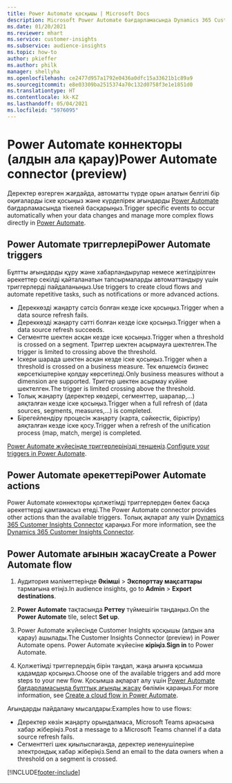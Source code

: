 ```yaml
---
title: Power Automate қосқышы | Microsoft Docs
description: Microsoft Power Automate бағдарламасында Dynamics 365 Customer Insights бағдарламасынан ағындар жасау.
ms.date: 01/20/2021
ms.reviewer: mhart
ms.service: customer-insights
ms.subservice: audience-insights
ms.topic: how-to
author: pkieffer
ms.author: philk
manager: shellyha
ms.openlocfilehash: ce2477d957a1792e0436a0dfc15a33621b1c89a9
ms.sourcegitcommit: e8e03309ba2515374a70c132d0758f3e1e1851d0
ms.translationtype: HT
ms.contentlocale: kk-KZ
ms.lasthandoff: 05/04/2021
ms.locfileid: "5976095"
---
```

# <a name="power-automate-connector-preview"></a><span data-ttu-id="e465c-103">Power Automate коннекторы (алдын ала қарау)</span><span class="sxs-lookup"><span data-stu-id="e465c-103">Power Automate connector (preview)</span></span>

<span data-ttu-id="e465c-104">Деректер өзгерген жағдайда, автоматты түрде орын алатын белгілі бір оқиғаларды іске қосыңыз және күрделірек ағындарды [Power Automate](https://flow.microsoft.com/) бағдарламасында тікелей басқарыңыз.</span><span class="sxs-lookup"><span data-stu-id="e465c-104">Trigger specific events to occur automatically when your data changes and manage more complex flows directly in [Power Automate](https://flow.microsoft.com/).</span></span>

## <a name="power-automate-triggers"></a><span data-ttu-id="e465c-105">Power Automate триггерлері</span><span class="sxs-lookup"><span data-stu-id="e465c-105">Power Automate triggers</span></span>

<span data-ttu-id="e465c-106">Бұлтты ағындарды құру және хабарландырулар немесе жетілдірілген әрекеттер секілді қайталанатын тапсырмаларды автоматтандыру үшін триггерлерді пайдаланыңыз.</span><span class="sxs-lookup"><span data-stu-id="e465c-106">Use triggers to create cloud flows and automate repetitive tasks, such as notifications or more advanced actions.</span></span> 

- <span data-ttu-id="e465c-107">Дереккөзді жаңарту сәтсіз болған кезде іске қосыңыз.</span><span class="sxs-lookup"><span data-stu-id="e465c-107">Trigger when a data source refresh fails.</span></span> 
- <span data-ttu-id="e465c-108">Дереккөзді жаңарту сәтті болған кезде іске қосыңыз.</span><span class="sxs-lookup"><span data-stu-id="e465c-108">Trigger when a data source refresh succeeds.</span></span>
- <span data-ttu-id="e465c-109">Сегментте шектен асқан кезде іске қосыңыз.</span><span class="sxs-lookup"><span data-stu-id="e465c-109">Trigger when a threshold is crossed on a segment.</span></span> <span data-ttu-id="e465c-110">Триггер шектен асырмауға шектелген.</span><span class="sxs-lookup"><span data-stu-id="e465c-110">The trigger is limited to crossing above the threshold.</span></span>
- <span data-ttu-id="e465c-111">Іскери шарада шектен асқан кезде іске қосыңыз.</span><span class="sxs-lookup"><span data-stu-id="e465c-111">Trigger when a threshold is crossed on a business measure.</span></span> <span data-ttu-id="e465c-112">Тек өлшемсіз бизнес көрсеткіштеріне қолдау көрсетіледі.</span><span class="sxs-lookup"><span data-stu-id="e465c-112">Only business measures without a dimension are supported.</span></span> <span data-ttu-id="e465c-113">Триггер шектен асырмау күйіне шектелген.</span><span class="sxs-lookup"><span data-stu-id="e465c-113">The trigger is limited crossing above the threshold.</span></span>
- <span data-ttu-id="e465c-114">Толық жаңарту (деректер көздері, сегменттер, шаралар,...) аяқталған кезде іске қосыңыз.</span><span class="sxs-lookup"><span data-stu-id="e465c-114">Trigger when a full refresh of (data sources, segments, measures,...) is completed.</span></span>
- <span data-ttu-id="e465c-115">Бірегейлендіру процесін жаңарту (карта, сәйкестік, біріктіру) аяқталған кезде іске қосу.</span><span class="sxs-lookup"><span data-stu-id="e465c-115">Trigger when a refresh of the unification process (map, match, merge) is completed.</span></span>

<span data-ttu-id="e465c-116">[Power Automate жүйесінде триггерлеріңізді теңшеңіз](https://flow.microsoft.com/connectors/shared_customerinsights/dynamics-365-customer-insights-connector/).</span><span class="sxs-lookup"><span data-stu-id="e465c-116">[Configure your triggers in Power Automate](https://flow.microsoft.com/connectors/shared_customerinsights/dynamics-365-customer-insights-connector/).</span></span>

## <a name="power-automate-actions"></a><span data-ttu-id="e465c-117">Power Automate әрекеттері</span><span class="sxs-lookup"><span data-stu-id="e465c-117">Power Automate actions</span></span>
<span data-ttu-id="e465c-118">Power Automate коннекторы қолжетімді триггерлерден бөлек басқа әрекеттерді қамтамасыз етеді.</span><span class="sxs-lookup"><span data-stu-id="e465c-118">The Power Automate connector provides other actions than the available triggers.</span></span> <span data-ttu-id="e465c-119">Толық ақпарат алу үшін [Dynamics 365 Customer Insights Connector](/connectors/customerinsights/) қараңыз.</span><span class="sxs-lookup"><span data-stu-id="e465c-119">For more information, see the [Dynamics 365 Customer Insights Connector](/connectors/customerinsights/).</span></span>

## <a name="create-a-power-automate-flow"></a><span data-ttu-id="e465c-120">Power Automate ағынын жасау</span><span class="sxs-lookup"><span data-stu-id="e465c-120">Create a Power Automate flow</span></span>

1. <span data-ttu-id="e465c-121">Аудитория мәліметтерінде **Әкімші** > **Экспорттау мақсаттары** тармағына өтіңіз.</span><span class="sxs-lookup"><span data-stu-id="e465c-121">In audience insights, go to **Admin** > **Export destinations**.</span></span>

1. <span data-ttu-id="e465c-122">**Power Automate** тақтасында **Реттеу** түймешігін таңдаңыз.</span><span class="sxs-lookup"><span data-stu-id="e465c-122">On the **Power Automate** tile, select **Set up**.</span></span>

1. <span data-ttu-id="e465c-123">Power Automate жүйесінде Customer Insights қосқышы (алдын ала қарау) ашылады.</span><span class="sxs-lookup"><span data-stu-id="e465c-123">The Customer Insights Connector (preview) in Power Automate opens.</span></span> <span data-ttu-id="e465c-124">Power Automate жүйесіне **кіріңіз**.</span><span class="sxs-lookup"><span data-stu-id="e465c-124">**Sign in** to Power Automate.</span></span>

1. <span data-ttu-id="e465c-125">Қолжетімді триггерлердің бірін таңдап, жаңа ағынға қосымша қадамдар қосыңыз.</span><span class="sxs-lookup"><span data-stu-id="e465c-125">Choose one of the available triggers and add more steps to your new flow.</span></span> <span data-ttu-id="e465c-126">Қосымша ақпарат алу үшін [Power Automate бағдарламасында бұлттық ағынды жасау](/power-automate/get-started-logic-flow) бөлімін қараңыз.</span><span class="sxs-lookup"><span data-stu-id="e465c-126">For more information, see [Create a cloud flow in Power Automate](/power-automate/get-started-logic-flow).</span></span>

<span data-ttu-id="e465c-127">Ағындарды пайдалану мысалдары:</span><span class="sxs-lookup"><span data-stu-id="e465c-127">Examples how to use flows:</span></span> 
- <span data-ttu-id="e465c-128">Деректер көзін жаңарту орындалмаса, Microsoft Teams арнасына хабар жіберіңіз.</span><span class="sxs-lookup"><span data-stu-id="e465c-128">Post a message to a Microsoft Teams channel if a data source refresh fails.</span></span> 
- <span data-ttu-id="e465c-129">Сегменттегі шек қиылыспағанда, деректер иеленушілеріне электрондық хабар жіберіңіз.</span><span class="sxs-lookup"><span data-stu-id="e465c-129">Send an email to the data owners when a threshold on a segment is crossed.</span></span>



[!INCLUDE[footer-include](../includes/footer-banner.md)]
